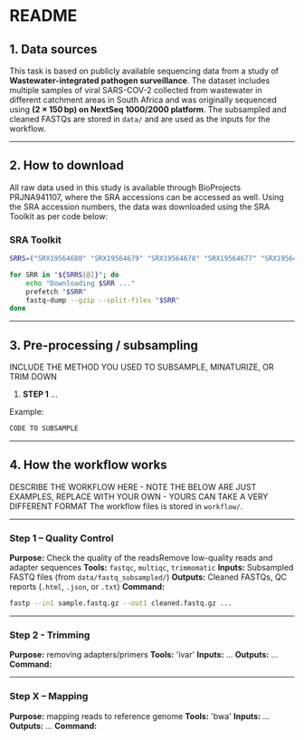 #  README

## 1. Data sources

This task is based on publicly available sequencing data from a study of **Wastewater-integrated pathogen surveillance**. The dataset includes multiple samples of viral SARS-COV-2 collected from wastewater in different catchment areas in South Africa and was originally sequenced using **(2 × 150 bp) on NextSeq 1000/2000 platform**.
The subsampled and cleaned FASTQs are stored in `data/` and are used as the inputs for the workflow.

---
## 2. How to download

All raw data used in this study is available through BioProjects PRJNA941107, where the SRA accessions can be accessed as well. Using the SRA accession numbers,
the data was downloaded using the SRA Toolkit as per code below:
### SRA Toolkit

```bash
SRRS=("SRX19564680" "SRX19564679" "SRX19564678" "SRX19564677" "SRX19564676" "SRX19564675" "SRX19564674" "SRX19564673" "SRX19564672" "SRX19564671")

for SRR in "${SRRS[@]}"; do
    echo "Downloading $SRR ..."
    prefetch "$SRR"
    fastq-dump --gzip --split-files "$SRR"
done
```


---
## 3. Pre-processing / subsampling

INCLUDE THE METHOD YOU USED TO SUBSAMPLE, MINATURIZE, OR TRIM DOWN

1. **STEP 1** ...

Example:

```bash
CODE TO SUBSAMPLE
```


---

## 4. How the workflow works
DESCRIBE THE WORKFLOW HERE - NOTE THE BELOW ARE JUST EXAMPLES, REPLACE WITH YOUR OWN - YOURS CAN TAKE A VERY DIFFERENT FORMAT
The workflow files is stored in `workflow/`.

---

### Step 1 – Quality Control 

**Purpose:** Check the quality of the readsRemove low-quality reads and adapter sequences
**Tools:** `fastqc`, `multiqc`, `trimmomatic`
**Inputs:** Subsampled FASTQ files (from `data/fastq_subsampled/`)
**Outputs:** Cleaned FASTQs, QC reports (`.html`, `.json`, or `.txt`)
**Command:**

```bash
fastp --in1 sample.fastq.gz --out1 cleaned.fastq.gz ...
```

---

### Step 2 - Trimming

**Purpose:** removing adapters/primers
**Tools:** 'ivar'
**Inputs:** ...
**Outputs:** ...
**Command:**

---

### Step X – Mapping

**Purpose:** mapping reads to reference genome
**Tools:** 'bwa'
**Inputs:** ...
**Outputs:** ...
**Command:**
